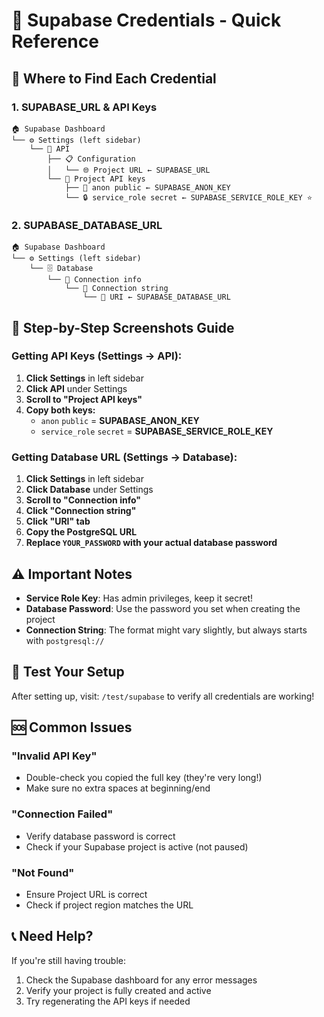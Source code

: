# 🔑 Supabase Credentials - Quick Reference

## 📍 Where to Find Each Credential

### 1. SUPABASE_URL & API Keys
```
🏠 Supabase Dashboard
└── ⚙️ Settings (left sidebar)
    └── 🔌 API
        ├── 📋 Configuration
        │   └── 🌐 Project URL ← SUPABASE_URL
        └── 🔑 Project API keys
            ├── 👥 anon public ← SUPABASE_ANON_KEY
            └── 🔒 service_role secret ← SUPABASE_SERVICE_ROLE_KEY ⭐
```

### 2. SUPABASE_DATABASE_URL
```
🏠 Supabase Dashboard
└── ⚙️ Settings (left sidebar)
    └── 🗄️ Database
        └── 📡 Connection info
            └── 🔗 Connection string
                └── 📝 URI ← SUPABASE_DATABASE_URL
```

## 🎯 Step-by-Step Screenshots Guide

### Getting API Keys (Settings → API):

1. **Click Settings** in left sidebar
2. **Click API** under Settings
3. **Scroll to "Project API keys"**
4. **Copy both keys:**
   - `anon` `public` = **SUPABASE_ANON_KEY**
   - `service_role` `secret` = **SUPABASE_SERVICE_ROLE_KEY**

### Getting Database URL (Settings → Database):

1. **Click Settings** in left sidebar
2. **Click Database** under Settings
3. **Scroll to "Connection info"**
4. **Click "Connection string"**
5. **Click "URI" tab**
6. **Copy the PostgreSQL URL**
7. **Replace `YOUR_PASSWORD` with your actual database password**

## ⚠️ Important Notes

- **Service Role Key**: Has admin privileges, keep it secret!
- **Database Password**: Use the password you set when creating the project
- **Connection String**: The format might vary slightly, but always starts with `postgresql://`

## 🧪 Test Your Setup

After setting up, visit: `/test/supabase` to verify all credentials are working!

## 🆘 Common Issues

### "Invalid API Key"
- Double-check you copied the full key (they're very long!)
- Make sure no extra spaces at beginning/end

### "Connection Failed"
- Verify database password is correct
- Check if your Supabase project is active (not paused)

### "Not Found"
- Ensure Project URL is correct
- Check if project region matches the URL

## 📞 Need Help?

If you're still having trouble:
1. Check the Supabase dashboard for any error messages
2. Verify your project is fully created and active
3. Try regenerating the API keys if needed